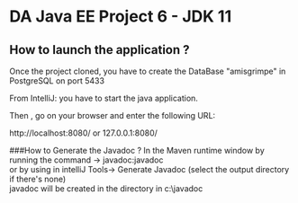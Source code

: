 DA Java EE Project 6 - JDK 11 
==
How to launch the application ?
-
Once the project cloned, you have to create the DataBase "amisgrimpe" in PostgreSQL on port 5433

From IntelliJ: you have to start the java application.
<br/>

Then , go on your browser and enter  the following URL:

http://localhost:8080/ or 127.0.0.1:8080/

###How to Generate the Javadoc ?
In the Maven runtime window by running the command -> javadoc:javadoc <br/>
or by using in intelliJ Tools-> Generate Javadoc (select the output directory if there's none)<br/>
javadoc will be created in the directory in c:\javadoc<br/>

